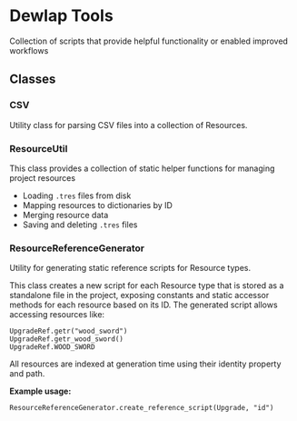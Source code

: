 # Dewlap Tools

Collection of scripts that provide helpful functionality or enabled improved workflows

## Classes
### CSV
Utility class for parsing CSV files into a collection of Resources.

### ResourceUtil
This class provides a collection of static helper functions for managing project resources
  - Loading `.tres` files from disk
  - Mapping resources to dictionaries by ID
  - Merging resource data
  - Saving and deleting `.tres` files

### ResourceReferenceGenerator
 Utility for generating static reference scripts for Resource types.

 This class creates a new script for each Resource type that is stored as a standalone file in the project, exposing constants and
 static accessor methods for each resource based on its ID. The generated script
 allows accessing resources like:

 ```
 UpgradeRef.getr("wood_sword")
 UpgradeRef.getr_wood_sword()
 UpgradeRef.WOOD_SWORD
 ```

 All resources are indexed at generation time using their identity property and path.

 **Example usage:**
 ```
 ResourceReferenceGenerator.create_reference_script(Upgrade, "id")
 ```

